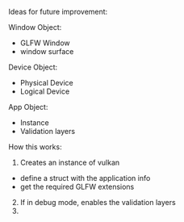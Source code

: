 Ideas for future improvement:

Window Object:

- GLFW Window
- window surface

Device Object:

- Physical Device
- Logical Device

App Object:

- Instance
- Validation layers

How this works:

1. Creates an instance of vulkan

- define a struct with the application info
- get the required GLFW extensions

2. If in debug mode, enables the validation layers
3.
